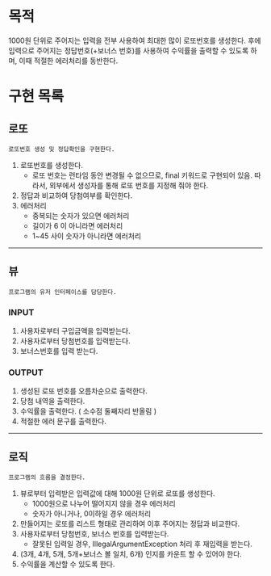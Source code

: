 # 목적

1000원 단위로 주어지는 입력을 전부 사용하여 최대한 많이 로또번호를 생성한다.
후에 입력으로 주어지는 정답번호(+보너스 번호)를 사용하여 수익률을 출력할 수 있도록 하며, 이때 적절한 에러처리를 동반한다.

# 구현 목록

## 로또
```
로또번호 생성 및 정답확인을 구현한다. 
```
1. 로또번호를 생성한다.
   - 로또 번호는 런타임 동안 변경될 수 없으므로, final 키워드로 구현되어 있음. 따라서, 외부에서 생성자를 통해 로또 번호를 지정해 줘야 한다.
2. 정답과 비교하여 당첨여부를 확인한다.
3. 에러처리
   - 중복되는 숫자가 있으면 에러처리
   - 길이가 6 이 아니라면 에러처리
   - 1~45 사이 숫자가 아니라면 에러처리

---
## 뷰
```
프로그램의 유저 인터페이스를 담당한다.
```
### INPUT
1. 사용자로부터 구입금액을 입력받는다.
2. 사용자로부터 당첨번호를 입력받는다.
3. 보너스번호를 입력 받는다.
### OUTPUT
1. 생성된 로또 번호를 오름차순으로 출력한다.
2. 당첨 내역을 출력한다.
3. 수익률을 출력한다. ( 소수점 둘째자리 반올림 )
4. 적절한 에러 문구를 출력한다.
---

## 로직
```
프로그램의 흐름을 결정한다.
```
1. 뷰로부터 입력받은 입력값에 대해 1000원 단위로 로또를 생성한다. 
   - 1000원으로 나누어 떨어지지 않을 경우 에러처리
   - 숫자가 아니거나, 0이하일 경우 에러처리
2. 만들어지는 로또를 리스트 형태로 관리하여 이후 주어지는 정답과 비교한다.
3. 사용자로부터 당첨번호, 보너스 번호를 입력받는다.
   - 잘못된 입력일 경우, IllegalArgumentException 처리 후 재입력을 받는다. 
4. (3개, 4개, 5개, 5개+보너스 볼 일치, 6개) 인지를 카운트 할 수 있어야 한다.
5. 수익률을 계산할 수 있도록 한다.